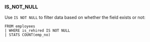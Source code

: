 <!--
This is generated by ESQL’s AbstractFunctionTestCase. Do no edit it. See ../README.md for how to regenerate it.
-->

### IS_NOT_NULL
Use `IS NOT NULL` to filter data based on whether the field exists or not:

```esql
FROM employees
| WHERE is_rehired IS NOT NULL
| STATS COUNT(emp_no)
```
